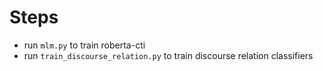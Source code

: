 # Steps
- run `mlm.py` to train roberta-cti
- run `train_discourse_relation.py` to train discourse relation classifiers